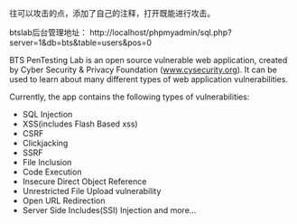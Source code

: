 往可以攻击的点，添加了自己的注释，打开既能进行攻击。

btslab后台管理地址：
http://localhost/phpmyadmin/sql.php?server=1&db=bts&table=users&pos=0

BTS PenTesting Lab is an open source vulnerable web application, created by Cyber Security & Privacy Foundation (www.cysecurity.org). It can be used to learn about many different types of web application vulnerabilities.

Currently, the app contains the following types of vulnerabilities:
* SQL Injection
* XSS(includes Flash Based xss)
* CSRF
* Clickjacking
* SSRF
* File Inclusion
* Code Execution
* Insecure Direct Object Reference
* Unrestricted File Upload vulnerability
* Open URL Redirection
* Server Side Includes(SSI) Injection
and more...

